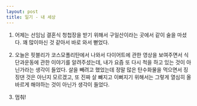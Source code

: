 ```yaml
---
layout: post
title: 일기 - 내 세상
---
```


1. 어제는 선임님 결혼식 청첩장을 받기 위해서 구일산이라는 곳에서 같이 술을 마셨다. 꽤 많이마신 것 같아서 바로 와서 뻗었다.

2. 오늘은 핏블리가 코스모폴리탄에서 나와서 다이어트에 관한 영상을 보여주면서 식단과운동에 관한 이야기를 알려주셨는데, 내가 요즘 또 다시 척을 하고 있는 것이 아닌가라는 생각이 들었다. 살을 빼려고 했었는데 정말 많은 탄수화물을 먹으면서 징징댄 것은 아닌지 모르겠고, 또 진짜 살 뺴지고 이뻐지기 위해서는 그렇게 열심히 올바르게 해야하는 것이 아닌가 생각이 들었다.

3. 멈춰!